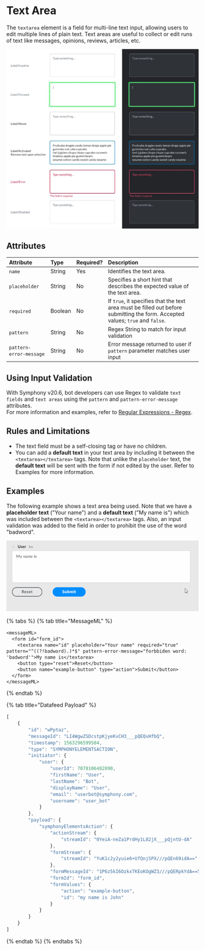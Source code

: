 # Text Area

The `textarea` element is a field for multi-line text input, allowing users to edit multiple lines of plain text. Text areas are useful to collect or edit runs of text like messages, opinions, reviews, articles, etc.

![](../../../.gitbook/assets/c819e23-text-area.jpg)

## Attributes

| Attribute | Type | Required? | Description |
| :--- | :--- | :--- | :--- |
| `name` | String | Yes | Identifies the text area. |
| `placeholder` | String | No | Specifies a short hint that describes the expected value of the text area. |
| `required` | Boolean | No | If `true`, it specifies that the text area must be filled out before submitting the form. Accepted values; `true` and `false`. |
| `pattern` | String | No | Regex String to match for input validation |
| `pattern-error-message` | String | No | Error message returned to user if `pattern` parameter matches user input |

## Using Input Validation

With Symphony v20.6, bot developers can use Regex to validate `text fields` and `text areas` using the `pattern` and `pattern-error-message` attributes.  
For more information and examples, refer to [Regular Expressions - Regex](../regular-expressions-regex.md).

## Rules and Limitations

* The text field must be a self-closing tag or have no children.
* You can add a **default text** in your text area by including it between the `<textarea></textarea>` tags. Note that unlike the `placeholder` text, the **default text** will be sent with the form if not edited by the user. Refer to Examples for more information.

## Examples

The following example shows a text area being used. Note that we have a **placeholder text** \("Your name"\) and a **default text** \("My name is"\) which was included between the `<textarea></textarea>` tags. Also, an input validation was added to the field in order to prohibit the use of the word "badword".

![](../../../.gitbook/assets/f3dc476-text_area-1.gif)

{% tabs %}
{% tab title="MessageML" %}
```markup
<messageML>
  <form id="form_id">
    <textarea name="id" placeholder="Your name" required="true" pattern="^((?!badword).)*$" pattern-error-message="forbbiden word: 'badword'">My name is</textarea>
    <button type="reset">Reset</button>  
    <button name="example-button" type="action">Submit</button>      
  </form>
</messageML>
```
{% endtab %}

{% tab title="Datafeed Payload" %}
```javascript
[
    {
        "id": "wPptaz",
        "messageId": "LI4WgwZSDcstpKjyeKvCH3___pQEQvHfbQ",
        "timestamp": 1563296599584,
        "type": "SYMPHONYELEMENTSACTION",
        "initiator": {
            "user": {
                "userId": 7078106482890,
                "firstName": "User",
                "lastName": "Bot",
                "displayName": "User",
                "email": "userbot@symphony.com",
                "username": "user_bot"
            }
        },
        "payload": {
            "symphonyElementsAction": {
                "actionStream": {
                    "streamId": "0YeiA-neZa1PrdHy1L82jX___pQjntU-dA"
                },
                "formStream": {
                    "streamId": "YuK1c2y2yuie6+UfQnjSPX///pQEn69idA=="
                },
                "formMessageId": "1P6z5kI6OzkxTKEoKOgWZ3///pQERpkYdA==5338",
                "formId": "form_id",
                "formValues": {
                    "action": "example-button",
                    "id": "my name is John"
                }
            }
        }
    }
]
```
{% endtab %}
{% endtabs %}

